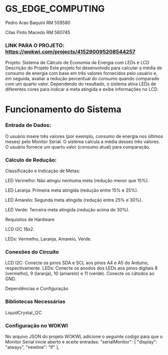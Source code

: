# GS_EDGE_COMPUTING


Pedro Arao Baquini RM 559580

Cilas Pinto Macedo RM 560745

### LINK PARA O PROJETO: https://wokwi.com/projects/415290095208544257


Projeto: Sistema de Cálculo de Economia de Energia com LEDs e LCD
Descrição do Projeto
Este projeto foi desenvolvido para calcular a média de consumo de energia com base em três valores fornecidos pelo usuário e, em seguida, avaliar a redução percentual do consumo quando comparado com um quarto valor. Dependendo do resultado, o sistema ativa LEDs de diferentes cores para indicar a meta atingida e exibe informações no LCD.

# Funcionamento do Sistema

### Entrada de Dados:

O usuário insere três valores (por exemplo, consumo de energia nos últimos meses) pelo Monitor Serial.
O sistema calcula a média desses três valores.
O usuário fornece um quarto valor (consumo atual) para comparação.

### Cálculo de Redução:

Classificação e Indicação de Metas:

LED Vermelho: Não atingiu nenhuma meta (redução menor que 15%).

LED Laranja: Primeira meta atingida (redução entre 15% e 25%).

LED Amarelo: Segunda meta atingida (redução entre 25% e 30%).

LED Verde: Terceira meta atingida (redução acima de 30%).

Requisitos de Hardware

LCD I2C 16x2.

LEDs:
Vermelho, Laranja, Amarelo, Verde.

### Conexões do Circuito

LCD I2C:
Conecte os pinos SDA e SCL aos pinos A4 e A5 do Arduino, respectivamente.
LEDs:
Conecte os anodos dos LEDs aos pinos digitais 8 (vermelho), 9 (laranja), 10 (amarelo) e 11 (verde).
Conecte os cátodos ao GND.

Dependências e Configuração

### Bibliotecas Necessárias

LiquidCrystal_I2C

### Configuração no WOKWI

No arquivo JSON do projeto WOKWI, adicione o seguinte codigo para que o Monitor Serial inicie aberto e aceite entradas:
 "serialMonitor": { "display": "always", "newline": "lf" },
